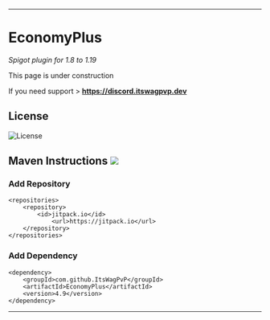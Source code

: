 ***
# EconomyPlus
 _Spigot plugin for 1.8 to 1.19_
 
This page is under construction

If you need support > **https://discord.itswagpvp.dev**

## License

![License](https://img.shields.io/github/license/ItsWagPvP/EconomyPlus?style=for-the-badge)

## Maven Instructions [![](https://jitpack.io/v/ItsWagPvP/EconomyPlus.svg)](https://jitpack.io/#ItsWagPvP/EconomyPlus)

### Add Repository
	<repositories>
	    <repository>
	        <id>jitpack.io</id>
                <url>https://jitpack.io</url>
	    </repository>
	</repositories>
 
### Add Dependency
	<dependency>
	    <groupId>com.github.ItsWagPvP</groupId>
	    <artifactId>EconomyPlus</artifactId>
	    <version>4.9</version>
	</dependency>

***
